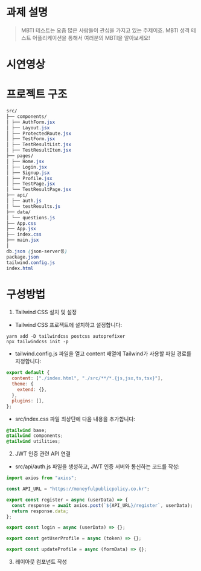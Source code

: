 # 과제 설명

> MBTI 테스트는 요즘 많은 사람들이 관심을 가지고 있는 주제이죠. MBTI 성격 테스트 어플리케이션을 통해서 여러분의 MBTI을 알아보세요!

# 시연영상

# 프로젝트 구조

```Scss
src/
├── components/
│ ├── AuthForm.jsx
│ ├── Layout.jsx
│ ├── ProtectedRoute.jsx
│ ├── TestForm.jsx
│ ├── TestResultList.jsx
│ ├── TestResultItem.jsx
├── pages/
│ ├── Home.jsx
│ ├── Login.jsx
│ ├── Signup.jsx
│ ├── Profile.jsx
│ ├── TestPage.jsx
│ └── TestResultPage.jsx
├── api/
│ ├── auth.js
│ └── testResults.js
├── data/
│ └── questions.js
├── App.css
├── App.jsx
├── index.css
├── main.jsx
│
db.json (json-server용)
package.json
tailwind.config.js
index.html
```

# 구성방법

1. Tailwind CSS 설치 및 설정

- Tailwind CSS 프로젝트에 설치하고 설정합니다:

```Shell
yarn add -D tailwindcss postcss autoprefixer
npx tailwindcss init -p
```

- tailwind.config.js 파일을 열고 content 배열에 Tailwind가 사용할 파일 경로를 지정합니다:

```js
export default {
  content: ["./index.html", "./src/**/*.{js,jsx,ts,tsx}"],
  theme: {
    extend: {},
  },
  plugins: [],
};
```

- src/index.css 파일 최상단에 다음 내용을 추가합니다:

```css
@tailwind base;
@tailwind components;
@tailwind utilities;
```

2. JWT 인증 관련 API 연결

- src/api/auth.js 파일을 생성하고, JWT 인증 서버와 통신하는 코드를 작성:

```js
import axios from "axios";

const API_URL = "https://moneyfulpublicpolicy.co.kr";

export const register = async (userData) => {
  const response = await axios.post(`${API_URL}/register`, userData);
  return response.data;
};

export const login = async (userData) => {};

export const getUserProfile = async (token) => {};

export const updateProfile = async (formData) => {};
```

3. 레이아웃 컴포넌트 작성
